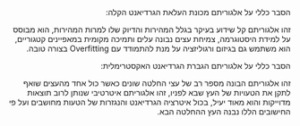 <div dir="rtl">
הסבר כללי על אלגוריתם מכונת העלאת הגרדיאנט הקלה:

זהו אלגוריתם קל שידוע בעיקר בגלל המהירות והדיוק שלו למרות המהירות, הוא מבוסס על למידת היסטוגרמה, צמיחת עצים נבונה עלים ותמיכה מקומית במאפיינים קטגוריים, הוא משתמש גם בגיזום ורגוליזציה על מנת להתמודד עם Overfitting בצורה טובה.

הסבר כללי על אלגוריתם הגברת הגרדיאנט האקסטרימלית:

זהו אלגוריתם הבונה מספר רב של עצי החלטה שונים כאשר כול אחד מהעצים שואף לתקן את הטעויות של העץ שבא לפניו, זהו אלגוריתם איטרטיבי שנותן לרוב תוצאות מדוייקות והוא מאוד יעיל, בכול איטרציה הגרדיאנט והנגזרות של הטעות מחושבים ועל פי החישובים הללו נבנה העץ ההחלטה הבא.
